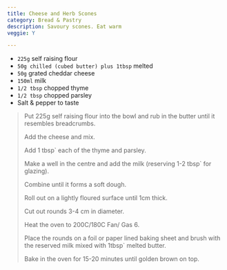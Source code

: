 ```yaml
---
title: Cheese and Herb Scones 
category: Bread & Pastry
description: Savoury scones. Eat warm
veggie: Y

--- 
```

* `225g` self raising flour
* `50g chilled (cubed butter) plus 1tbsp` melted
* `50g` grated cheddar cheese
* `150ml` milk
* `1/2 tbsp` chopped thyme
* `1/2 tbsp` chopped parsley
* Salt & pepper to taste
 
> Put 225g self raising flour into the bowl and rub in the butter until it resembles breadcrumbs.
>
> Add the cheese and mix.
>
> Add 1 tbsp` each of the thyme and parsley.
>
> Make a well in the centre and add the milk (reserving 1-2 tbsp` for glazing).
>
> Combine until it forms a soft dough.
>
> Roll out on a lightly floured surface until 1cm thick.
>
> Cut out rounds 3-4 cm in diameter.
>
> Heat the oven to 200C/180C Fan/ Gas 6.
>
> Place the rounds on a foil or paper lined baking sheet and brush with the reserved milk mixed with 1tbsp` melted butter.
>
> Bake in the oven for 15-20 minutes until golden brown on top.